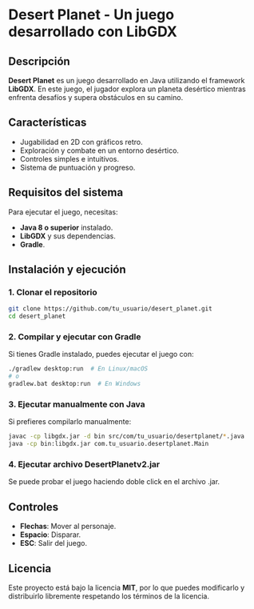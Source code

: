 # Desert Planet - Un juego desarrollado con LibGDX

## Descripción
**Desert Planet** es un juego desarrollado en Java utilizando el framework **LibGDX**. En este juego, el jugador explora un planeta desértico mientras enfrenta desafíos y supera obstáculos en su camino.

## Características
- Jugabilidad en 2D con gráficos retro.
- Exploración y combate en un entorno desértico.
- Controles simples e intuitivos.
- Sistema de puntuación y progreso.

## Requisitos del sistema
Para ejecutar el juego, necesitas:
- **Java 8 o superior** instalado.
- **LibGDX** y sus dependencias.
- **Gradle**.

## Instalación y ejecución
### 1. Clonar el repositorio
```bash
git clone https://github.com/tu_usuario/desert_planet.git
cd desert_planet
```

### 2. Compilar y ejecutar con Gradle
Si tienes Gradle instalado, puedes ejecutar el juego con:
```bash
./gradlew desktop:run  # En Linux/macOS
# o
gradlew.bat desktop:run  # En Windows
```

### 3. Ejecutar manualmente con Java
Si prefieres compilarlo manualmente:
```bash
javac -cp libgdx.jar -d bin src/com/tu_usuario/desertplanet/*.java
java -cp bin:libgdx.jar com.tu_usuario.desertplanet.Main
```

### 4. Ejecutar archivo DesertPlanetv2.jar
Se puede probar el juego haciendo doble click en el archivo .jar.

## Controles
- **Flechas**: Mover al personaje.
- **Espacio**: Disparar.
- **ESC**: Salir del juego.

## Licencia
Este proyecto está bajo la licencia **MIT**, por lo que puedes modificarlo y distribuirlo libremente respetando los términos de la licencia.


